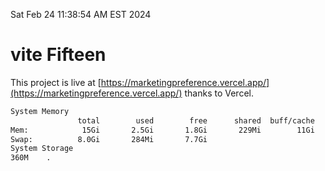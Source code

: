 Sat Feb 24 11:38:54 AM EST 2024

# vite Fifteen


This project is live at [https://marketingpreference.vercel.app/](https://marketingpreference.vercel.app/) thanks to Vercel.

```bash
System Memory
               total        used        free      shared  buff/cache   available
Mem:            15Gi       2.5Gi       1.8Gi       229Mi        11Gi        12Gi
Swap:          8.0Gi       284Mi       7.7Gi
System Storage
360M	.
```
